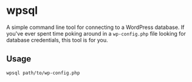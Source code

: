 # wpsql

A simple command line tool for connecting to a WordPress database. If you've ever spent time poking around in a `wp-config.php` file looking for database credentials, this tool is for you.

## Usage

`wpsql path/to/wp-config.php`